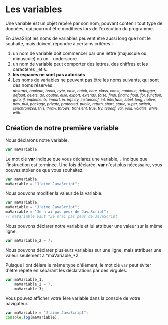 # Les variables

Une variable est un objet repéré par son nom, pouvant contenir tout type de données, qui pourront être modifiées lors de l'exécution du programme.

En JavaSript les noms de variables peuvent être aussi long que l’ont le souhaite, mais doivent répondre à certains critères :

1. un nom de variable doit commencer par une lettre (majuscule ou minuscule) ou un `_` underscore.
2. un nom de variable peut comporter des lettres, des chiffres et les caractères `_`et `&`.
3. **les espaces ne sont pas autorisés**
4. Les noms de variables ne peuvent pas être les noms suivants, qui sont des noms réservés :<br/><small>*abstract, boolean, break, byte, case, catch, char, class, const, continue, debugger, default, delete, do, double, else, export, extends, false, final, finally, float, for, function, goto, if, implements, import, in, infinity, instanceof, int, interface, label, long, native, new, null, package, private, protected, public, return, short, static, super, switch, synchronized, this, throw, throws, transient, true, try, typeof, var, void, volatile, while, with.*</small>

## Création de notre première variable

Nous déclarons notre variable.
```js
var maVariable;
```

Le mot clé **var** indique que vous déclarez une variable, `;` indique que l'instruction est terminée.
Une fois déclarée, **var** n'est plus nécessaire, vous pouvez stoker ce que vous souhaitez.

```js
var maVariable;
maVariable = "J'aime JavaScript";
```

Nous pouvons modifier la valeur de la variable.

```js
var maVariable;
maVariable = "J'aime JavaScript";
maVariable = "Je n'ai pas peur de JavaScript";
// maVariable vaut "Je n'ai pas peur de JavaScript
```

Nous pouvons déclarer notre variable et lui attribuer une valeur sur la même ligne.

```js
var maVariable_2 = 7;
```

Nous pouvons déclarer plusieurs variables sur une ligne, mais attribuer une valeur seulement à *maVariable_*2.

Puisque l'ont délare le même type d'élément, le mot clé `var` peut éviter d'être répété en séparant les déclarations par des virgules.

```js
var maVariable_1,
    maVariable_2 = 7,
    maVariable_3;
```

Vous pouvez afficher votre 1ère variable dans la console de votre navigateur.

```js
var maVariable = "J'aime JavaScript";
console.log(maVariable);
```
